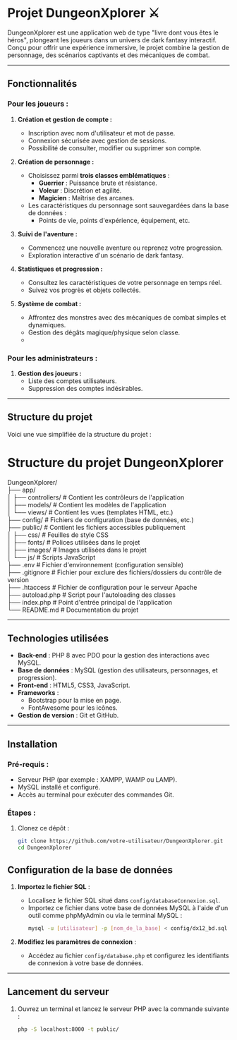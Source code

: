 # Projet DungeonXplorer ⚔️

DungeonXplorer est une application web de type "livre dont vous êtes le héros", plongeant les joueurs dans un univers de dark fantasy interactif. Conçu pour offrir une expérience immersive, le projet combine la gestion de personnage, des scénarios captivants et des mécaniques de combat.

---

## Fonctionnalités

### Pour les joueurs :
1. **Création et gestion de compte :**
   - Inscription avec nom d'utilisateur et mot de passe.
   - Connexion sécurisée avec gestion de sessions.
   - Possibilité de consulter, modifier ou supprimer son compte.

2. **Création de personnage :**
   - Choisissez parmi **trois classes emblématiques** :
     - **Guerrier** : Puissance brute et résistance.
     - **Voleur** : Discrétion et agilité.
     - **Magicien** : Maîtrise des arcanes.
   - Les caractéristiques du personnage sont sauvegardées dans la base de données :
     - Points de vie, points d'expérience, équipement, etc.

3. **Suivi de l'aventure :**
   - Commencez une nouvelle aventure ou reprenez votre progression.
   - Exploration interactive d'un scénario de dark fantasy.

4. **Statistiques et progression :**
   - Consultez les caractéristiques de votre personnage en temps réel.
   - Suivez vos progrès et objets collectés.

5. **Système de combat :**
   - Affrontez des monstres avec des mécaniques de combat simples et dynamiques.
   - Gestion des dégâts magique/physique selon classe.
   - 

### Pour les administrateurs :
1. **Gestion des joueurs :**
   - Liste des comptes utilisateurs.
   - Suppression des comptes indésirables.
     
---

## Structure du projet

Voici une vue simplifiée de la structure du projet :

# Structure du projet DungeonXplorer

DungeonXplorer/  
├── app/  
│   ├── controllers/   # Contient les contrôleurs de l'application  
│   ├── models/        # Contient les modèles de l'application  
│   └── views/         # Contient les vues (templates HTML, etc.)  
├── config/            # Fichiers de configuration (base de données, etc.)  
├── public/            # Contient les fichiers accessibles publiquement  
│   ├── css/           # Feuilles de style CSS  
│   ├── fonts/         # Polices utilisées dans le projet  
│   ├── images/        # Images utilisées dans le projet  
│   └── js/            # Scripts JavaScript  
├── .env               # Fichier d'environnement (configuration sensible)  
├── .gitignore         # Fichier pour exclure des fichiers/dossiers du contrôle de version  
├── .htaccess          # Fichier de configuration pour le serveur Apache  
├── autoload.php       # Script pour l'autoloading des classes  
├── index.php          # Point d'entrée principal de l'application  
└── README.md          # Documentation du projet  


---

## Technologies utilisées

- **Back-end** : PHP 8 avec PDO pour la gestion des interactions avec MySQL.
- **Base de données** : MySQL (gestion des utilisateurs, personnages, et progression).
- **Front-end** : HTML5, CSS3, JavaScript.
- **Frameworks** :
  - Bootstrap pour la mise en page.
  - FontAwesome pour les icônes.
- **Gestion de version** : Git et GitHub.

---

## Installation

### Pré-requis :
- Serveur PHP (par exemple : XAMPP, WAMP ou LAMP).
- MySQL installé et configuré.
- Accès au terminal pour exécuter des commandes Git.

### Étapes :
1. Clonez ce dépôt :
   ```bash
   git clone https://github.com/votre-utilisateur/DungeonXplorer.git
   cd DungeonXplorer

## Configuration de la base de données

1. **Importez le fichier SQL** :  
   - Localisez le fichier SQL situé dans `config/databaseConnexion.sql`.  
   - Importez ce fichier dans votre base de données MySQL à l'aide d'un outil comme phpMyAdmin ou via le terminal MySQL :  
     ```bash
     mysql -u [utilisateur] -p [nom_de_la_base] < config/dx12_bd.sql
     ```

2. **Modifiez les paramètres de connexion** :  
   - Accédez au fichier `config/database.php` et configurez les identifiants de connexion à votre base de données.

---

## Lancement du serveur

1. Ouvrez un terminal et lancez le serveur PHP avec la commande suivante :  
   ```bash
   php -S localhost:8000 -t public/


